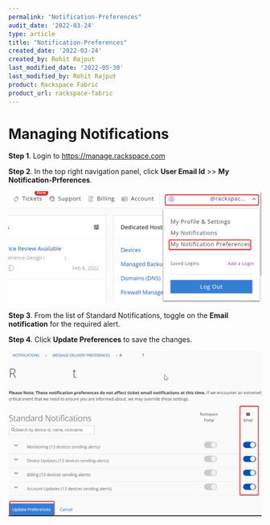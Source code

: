 ```yaml
---
permalink: "Notification-Preferences"
audit_date: '2022-03-24'
type: article
title: "Notification-Preferences"
created_date: '2022-03-24'
created_by: Rohit Rajput
last_modified_date: '2022-05-30'
last_modified_by: Rohit Rajput
product: Rackspace Fabric
product_url: rackspace-fabric
---
```

Managing Notifications
================================
**Step 1**. Login to https://manage.rackspace.com

**Step 2**. In the top right navigation panel, click **User Email Id** >> **My Notification-Prferences**.

<img width="538" alt="1" src="159910060-dd0aed1d-fd30-4ba9-ba63-5327d7c02fa3.png">

**Step 3**. From the list of Standard Notifications, toggle on the **Email notification** for the required alert. 

**Step 4**. Click **Update Preferences** to save the changes.

<img width="550" alt="chrome_9TyFpDnaf0" src="159918615-6cff92c9-e426-423e-a5f7-fb3fa8f43e2e.png">
